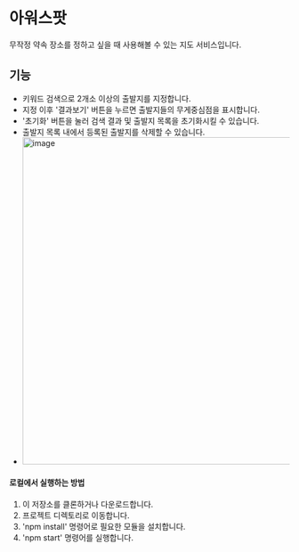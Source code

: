 # 아워스팟

무작정 약속 장소를 정하고 싶을 때 사용해볼 수 있는 지도 서비스입니다.

## 기능

- 키워드 검색으로 2개소 이상의 출발지를 지정합니다.
- 지정 이후 '결과보기' 버튼을 누르면 출발지들의 무게중심점을 표시합니다.
- '초기화' 버튼을 눌러 검색 결과 및 출발지 목록을 초기화시킬 수 있습니다.
- 출발지 목록 내에서 등록된 출발지를 삭제할 수 있습니다.
- <img width="588" alt="image" src="https://github.com/kosmos992/ourspot/assets/81802993/f3f92134-1b43-4d2a-b0e0-e186927b397a">


#### 로컬에서 실행하는 방법

1. 이 저장소를 클론하거나 다운로드합니다.
2. 프로젝트 디렉토리로 이동합니다.
3. 'npm install' 명령어로 필요한 모듈을 설치합니다.
4. 'npm start' 명령어를 실행합니다.

